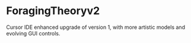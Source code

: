 # ForagingTheoryv2
Cursor IDE enhanced upgrade of version 1, with more artistic models and evolving GUI controls.
